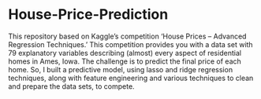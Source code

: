 # House-Price-Prediction
This repository based on Kaggle’s competition ‘House Prices – Advanced Regression Techniques.’ This competition provides you with a data set with 79 explanatory variables describing (almost) every aspect of residential homes in Ames, Iowa. The challenge is to predict the final price of each home. So, I built a predictive model, using lasso and ridge regression techniques, along with feature engineering and various techniques to clean and prepare the data sets, to compete.  
